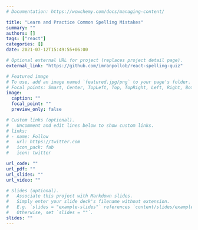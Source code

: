 ```yaml
---
# Documentation: https://wowchemy.com/docs/managing-content/

title: "Learn and Practice Common Spelling Mistakes"
summary: ""
authors: []
tags: ["react"]
categories: []
date: 2021-07-12T15:49:55+06:00

# Optional external URL for project (replaces project detail page).
external_link: "https://github.com/imranpollob/react-spelling-quiz"

# Featured image
# To use, add an image named `featured.jpg/png` to your page's folder.
# Focal points: Smart, Center, TopLeft, Top, TopRight, Left, Right, BottomLeft, Bottom, BottomRight.
image:
  caption: ""
  focal_point: ""
  preview_only: false

# Custom links (optional).
#   Uncomment and edit lines below to show custom links.
# links:
# - name: Follow
#   url: https://twitter.com
#   icon_pack: fab
#   icon: twitter

url_code: ""
url_pdf: ""
url_slides: ""
url_video: ""

# Slides (optional).
#   Associate this project with Markdown slides.
#   Simply enter your slide deck's filename without extension.
#   E.g. `slides = "example-slides"` references `content/slides/example-slides.md`.
#   Otherwise, set `slides = ""`.
slides: ""
---
```

